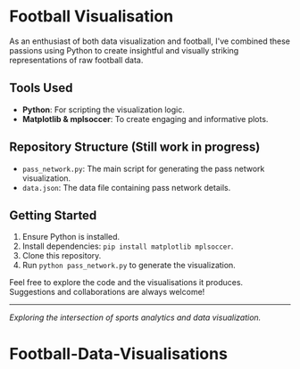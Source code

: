 # Football Visualisation

As an enthusiast of both data visualization and football, I've combined these passions using Python to create insightful and visually striking representations of raw football data.

## Tools Used
- **Python**: For scripting the visualization logic.
- **Matplotlib & mplsoccer**: To create engaging and informative plots.

## Repository Structure (Still work in progress)
- `pass_network.py`: The main script for generating the pass network visualization.
- `data.json`: The data file containing pass network details.

## Getting Started
1. Ensure Python is installed.
2. Install dependencies: `pip install matplotlib mplsoccer`.
3. Clone this repository.
4. Run `python pass_network.py` to generate the visualization.

Feel free to explore the code and the visualisations it produces. Suggestions and collaborations are always welcome!

---

*Exploring the intersection of sports analytics and data visualization.*
# Football-Data-Visualisations
